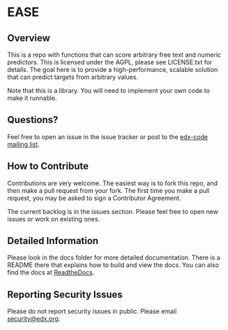 EASE
====

Overview
---------------------
This is a repo with functions that can score arbitrary free text and numeric predictors.
This is licensed under the AGPL, please see LICENSE.txt for details.
The goal here is to provide a high-performance, scalable solution that can predict targets from arbitrary values.

Note that this is a library.  You will need to implement your own code to make it runnable.


Questions?
---------------------
Feel free to open an issue in the issue tracker or post to the [edx-code mailing list](https://groups.google.com/forum/#!forum/edx-code).


How to Contribute
-----------------

Contributions are very welcome. The easiest way is to fork this repo, and then
make a pull request from your fork. The first time you make a pull request, you
may be asked to sign a Contributor Agreement.

The current backlog is in the issues section. Please feel free to open new issues or work on existing ones.

Detailed Information
-------------------------
Please look in the docs folder for more detailed documentation.  There is a README there that explains how to build
and view the docs.  You can also find the docs at [ReadtheDocs](http://ease.readthedocs.org/en/latest/).

Reporting Security Issues
--------------------------
Please do not report security issues in public. Please email security@edx.org.
